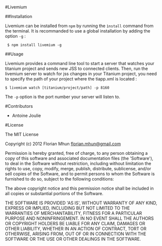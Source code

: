 #Livemium

##Installation

Livemium can be installed from `npm` by running the `ìnstall` command from the terminal. It is recommanded to use a global installation by adding the option `-g` :
	 
	 $ npm install livemium -g

##Usage

Livemium provides a command line tool to start a server that watches your titanium project and sends new JSS to connected clients.
Then, run the livemium server to watch for jss changes in your Titanium project, you need to specify the path of your project where the tiapp.xml is located :

	$ livemium watch [titanium/project/path] -p 8160

The `-p` option is the port number your server will listen to.

#Contributors

+ Antoine Joulie

#License

The MIT License

Copyright (c) 2012 Florian Mhun <florian.mhun@gmail.com>

Permission is hereby granted, free of charge, to any person obtaining a copy of this software and associated documentation files (the 'Software'), to deal in the Software without restriction, including without limitation the rights to use, copy, modify, merge, publish, distribute, sublicense, and/or sell copies of the Software, and to permit persons to whom the Software is furnished to do so, subject to the following conditions:

The above copyright notice and this permission notice shall be included in all copies or substantial portions of the Software.

THE SOFTWARE IS PROVIDED 'AS IS', WITHOUT WARRANTY OF ANY KIND, EXPRESS OR IMPLIED, INCLUDING BUT NOT LIMITED TO THE WARRANTIES OF MERCHANTABILITY, FITNESS FOR A PARTICULAR PURPOSE AND NONINFRINGEMENT. IN NO EVENT SHALL THE AUTHORS OR COPYRIGHT HOLDERS BE LIABLE FOR ANY CLAIM, DAMAGES OR OTHER LIABILITY, WHETHER IN AN ACTION OF CONTRACT, TORT OR OTHERWISE, ARISING FROM, OUT OF OR IN CONNECTION WITH THE SOFTWARE OR THE USE OR OTHER DEALINGS IN THE SOFTWARE.
